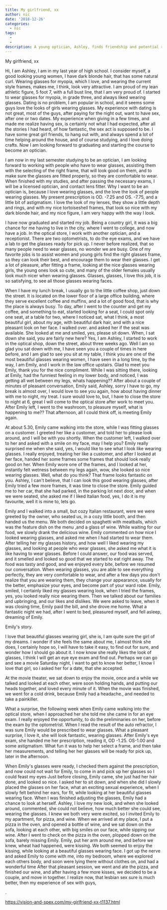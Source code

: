 ```yaml
---
title: My girlfriend, xx
author: nic
date: '2018-12-26'
categories:
  - nic
tags:
  - 
  - 
description: A young optician, Ashley, finds friendship and potential romance with Emily, a fellow glasses-wearing woman.
---
```

My girlfriend, xx




Hi, I am Ashley, I am in my last year of high school.
I consider myself, a good looking young women, I have dark blonde hair, that has some natural curl.
Wearing glasses for myopia, which I love, and wearing the current style frames, makes me, I think, look very attractive.
I am proud of my lean athletic figure, 5 foot 7, with a full bust line, that I am very proud of.
I started to wear glasses for myopia, in grade three, and always liked wearing glasses.
Dating is no problem, I am popular in school, and it seems some guys love the looks of girls wearing glasses.
My experience with dating is not great, most of the guys, after paying for the night out, want to have sex, after one or two dates.
My experience when giving in a few times, and made me realize having sex, is certainly not what I had expected, after all the stories I had heard, of how fantastic, the sex act is supposed to be.
I have some great girl friends, to hang out with, and always spend a lot of time helping around the house, and of course studying, and I love doing crafts. 
Now I am looking forward to graduating and starting the course to become an optician.


I am now in my last semester studying to be an optician, I am looking forward to working with people who have to wear glasses, assisting them with the selecting of the right frame, that will look good on them, and to make sure the glasses are fitted properly, so they are comfortable to wear.
When finished with my studies, and after passing the necessary exams, I will be a licensed optician, and contact lens fitter.
Why I want to be an optician is, because I love wearing glasses, and the love the look of people wearing glasses.
My present prescription is OD. -7.25 and OS. -7.75, and a little bit of astigmatism.
I love the look of my lenses, they show a little depth and rings, and with my nice tortoiseshell frames, that look so nice with my dark blonde hair, and my nice figure, I am very happy with the way I look.


I have now graduated and started my job.
Being a country girl, it was a big chance for me having to live in the city, where I went to college, and now have a job.
In the optical store, I work with another optician, and a receptionist. 
There are two optometrists, to do the eye exams, and we have a lab to get the glasses ready for pick up.
I never before realized, that so many people need to wear glasses, no wonder we are busy.
One of my favorite jobs is to assist women and young girls find the right glasses frame, so they can look their best, and encourage them to wear their glasses.
I get a lot of pleasure, after fitting a frame, looking at the nice glasses wearing girls, the young ones look so cute, and many of the older females usually look much nicer when wearing glasses.
Glasses, glasses, I love this job, it is so satisfying, to see all those glasses wearing faces.


When I have my lunch break, I usually go to the little coffee shop, just down the street.
It is located on the lower floor of a large office building, where they serve excellent coffee and muffins, and a lot of good food, that is why the place is always busy.
To day, after I went to the counter and get my coffee, and something to eat, started looking for a seat, I could spot only one seat, at a table for two, where I noticed sat, what I think, a most beautiful girl, about my age, with beautiful dark hair, and with a nice pleasant look on her face.
I walked over. and asked her if the seat was available.
She looked at me and smiled, yes, please sit down.
When, I sat down she said, you are fairly new here?
Yes, I am Ashley, I started to work in the optical shop, down the street, about three weeks ago.
Well I am so glad you sat down with me, I have seen you a couple of times in here before, and I am glad to see you sit at my table, I think you are one of the most beautiful glasses wearing women, I have seen in a long time, by the way, I am Emily, and I work in the law office upstairs.
Glad to meet you Emily, thank you for the nice compliment.
While I was sitting there, looking at Emily, had the funniest feeling in my lower body, and noticed,
I was getting all wet between my legs, whats happening??
After about a couple of minutes of pleasant conversation, Emily said, Ashley, sorry I have to go, my break is almost over, I would love to see you again, how about having dinner with me to night, my treat.
I sure would love to, but, I have to close the store to night at 6, great I will come to the optical store after work to meet you.
After Emily left, I went to the washroom, to pleasure myself, what is happening to me??
That afternoon, all I could think off, is meeting Emily again.


At about 5.30, Emily came walking into the store, while I was fitting glasses on a customer.
I greeted her like a customer, and told her to please look around, and I will be with you shortly.
When the customer left, I walked over to her and asked with a smile on my face, may I help you?
Emily really surprised me when she said, yes, I would like to see what I look like wearing glasses.
I really enjoyed, treating her like a customer, and after I looked at her face, handed her some frames some frames that should look really good on her.
When Emily wore one of the frames, and I looked at her, instantly felt wetness between my legs again, wow, she looked so nice wearing glasses.
Well, what do you think? That frame looks fantastic on you.
Ashley, I can't believe, that I can look this good wearing glasses, after Emily tried a few more frames, it was time to close the store.
Emily guided me to her car, that she had parked, in the parking lot next door, and when we were seated, she asked me if I liked Italian food, yes, I do it is my favourite, well it is mine to, lets go.


Emily and I walked into a small, but cozy Italian restaurant, were we were greeted by the owner, who seated us, in a cozy little booth, and then handed us the menu.
We both decided on spaghetti with meatballs, which was the feature dish on the menu ,and a glass of wine.
While waiting for our food, we slowly drank the delicious wine.
Emily commented on how nice I looked wearing glasses, and asked me when I had started to wear them.
After telling her my glasses history, and how well I liked wearing my glasses, and looking at people who wear glasses, she asked me what it is like having to wear glasses.
Before I could answer, our food was served, and it smelled and looked so good that we started to eat right away.
The food was tasty and good, and we enjoyed every bite, before we resumed our conversation.
When wearing glasses, you are able to see everything perfectly, they are very comfortable to wear, and after a few days you don't realize that you are wearing them, they change your appearance, usually for the better, emphasize your eyes, and become part of your ward robe.
Emily, smiled, I certainly liked my glasses wearing look, when I tried the frames, yes, you looked really nice wearing them.
Then we talked about our families and upbringing, and our likes and dislikes.
We were asked to leave, when it was closing time, Emily paid the bill, and she drove me home.
What a fantastic night we had, after I went to bed, pleasured myself, and fell asleep, dreaming of Emily.


Emily's story.


I love that beautiful glasses wearing girl, she is, I am quite sure the girl of my dreams.
I wonder if she feels the same about me, I almost think she does, I certainly hope so, I will have to take it easy, to find out for sure, and wonder how I should go about it.
I now know she really likes the look of glasses, I think I will get an eye eye exam and find out.
Perhaps we can go and see a movie Saturday night, I want to get to know her better, I know I love that girl, so i asked her for a date, that she accepted.


At the movie theater, we sat down to enjoy the movie, once and a while we talked and looked at each other, were soon holding hands, and putting our heads together, and loved every minute of it.
When the movie was finished, we went for a cold drink, because Emily had a headache., and needed to take a painkiller.


What a surprise, the following week when Emily came walking into the optical store, when I approached her she told me she came in for an eye exam.
I really enjoyed the opportunity, to do the preliminaries on her, before the exam by the optometrist.
When I read the result of the auto refractor, I was sure Emily would be prescribed to wear glasses.
What a pleasant surprise, I love it, she will look fantastic, wearing glasses.
After Emily's eye exam, she handed me her prescription, reading it, OD -1.25. OS-1.00 and some astigmatism.
What fun it was to help her select a frame, and then take her measurements, and telling her her glasses will be ready for pick up, later in the afternoon.


When Emily's glasses were ready, I checked them against the prescription, and now could not wait for Emily, to come in and pick up her glasses so I could feast my eyes
Just before closing, Emily came, she just had her hair done, and looked so nice.
I asked her to sit down, and when she did I slowly placed the glasses on her face, what an exciting sexual experience, when I slowly felt behind her ears, for fit, while looking at her beautiful glasses wearing face.
When I was finished adjusting the glasses, Emily had a chance to look at herself.
Ashley, I love my new look, and when she looked around, commented, she could not believe, how much better she could see, wearing the glasses.
I knew we both very were excited, so I invited Emily to my apartment, for pizza, and wine.
When we arrived at my place, I put a pizza in the oven, and opened a bottle of wine, and we sat down on the sofa, looking at each other, with big smiles on our face, while sipping our wine.
After I went to check on the pizza in the oven, plopped down on the sofa, barely missing Emily.
Emily, put her arm around me, and before we knew, wheat had happened, were kissing.
We both seemed to enjoy the kissing, while looking at a beautiful glasses wearing face.
I got up the nerve and asked Emily to come with me, into my bedroom, where we explored each others body, and soon were lying there without clothes on, and had a wonderful time
After that pleasant session, we went and ate the pizza, and finished our wine, and after having a few more kisses, we decided to be a couple, and move in together. 
I realize now, that lesbian sex sure is much better, then my experience of sex with guys,










.

https://vision-and-spex.com/my-girlfriend-xx-t1137.html